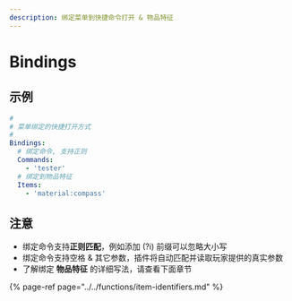 ```yaml
---
description: 绑定菜单到快捷命令打开 & 物品特征
---
```


# Bindings

## 示例

```yaml
#
# 菜单绑定的快捷打开方式
#
Bindings:
  # 绑定命令, 支持正则
  Commands:
    - 'tester'
  # 绑定到物品特征
  Items:
    - 'material:compass'
```

## 注意

* 绑定命令支持**正则匹配**，例如添加 \(?i\) 前缀可以忽略大小写
* 绑定命令支持空格 & 其它参数，插件将自动匹配并读取玩家提供的真实参数
* 了解绑定 **物品特征** 的详细写法，请查看下面章节

{% page-ref page="../../functions/item-identifiers.md" %}

